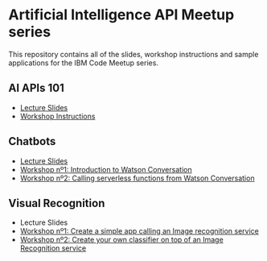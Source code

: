 # Artificial Intelligence API Meetup series

This repository contains all of the slides, workshop instructions and sample applications for the IBM Code Meetup series.

## AI APIs 101
- [Lecture Slides](https://github.com/arlemi/AI_APIs_Workshops/blob/master/AI_APIs_101/meetup1.pdf)
- [Workshop Instructions](https://github.com/arlemi/AI_APIs_Workshops/tree/master/AI_APIs_101/README.md)

## Chatbots
- [Lecture Slides](https://github.com/arlemi/AI_APIs_Workshops/blob/master/AI_APIs_Chatbots/meetup2.pdf)
- [Workshop nº1: Introduction to Watson Conversation](https://github.com/arlemi/chatbot-workshop/blob/master/training.md)
- [Workshop nº2: Calling serverless functions from Watson Conversation](https://github.com/arlemi/AI_APIs_Workshops/blob/master/AI_APIs_Chatbots/README.md)

## Visual Recognition
- Lecture Slides
- [Workshop nº1: Create a simple app calling an Image recognition service](https://github.com/arlemi/AI_APIs_Workshops/blob/master/AI_APIs_VR/lab1.md)
- [Workshop nº2: Create your own classifier on top of an Image Recognition service](https://github.com/arlemi/AI_APIs_Workshops/blob/master/AI_APIs_VR/lab2.md)